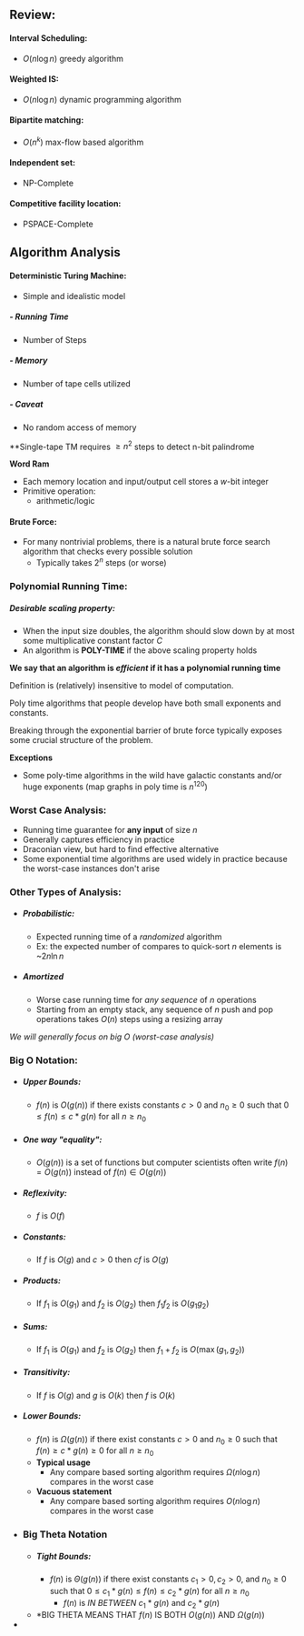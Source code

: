 ## Review: 
#### Interval Scheduling: 
- $O(n\log n)$ greedy algorithm
#### Weighted IS: 
- $O(n\log n)$ dynamic programming algorithm
#### Bipartite matching: 
- $O(n^k)$ max-flow based algorithm
#### Independent set: 
- NP-Complete
#### Competitive facility location: 
- PSPACE-Complete

## Algorithm Analysis
#### Deterministic Turing Machine:
- Simple and idealistic model
##### -  Running Time
- Number of Steps
##### - Memory
- Number of tape cells utilized
##### - Caveat
- No random access of memory

**Single-tape TM requires $\ge n^2$ steps to detect n-bit palindrome 

**Word Ram**
- Each memory location and input/output cell stores a $w$-bit integer
- Primitive operation:
	- arithmetic/logic

#### Brute Force:
- For many nontrivial problems, there is a natural brute force search algorithm that checks every possible solution
	- Typically takes $2^n$ steps (or worse)

### Polynomial Running Time:
##### Desirable scaling property:
- When the input size doubles, the algorithm should slow down by at most some multiplicative constant factor $C$
- An algorithm is **POLY-TIME** if the above scaling property holds

**We say that an algorithm is *efficient* if it has a polynomial running time**

Definition is (relatively) insensitive to model of computation.

Poly time algorithms that people develop have both small exponents and constants.

Breaking through the exponential barrier of brute force typically exposes some crucial structure of the problem.

**Exceptions**
- Some poly-time algorithms in the wild have galactic constants and/or huge exponents (map graphs in poly time is $n^{120}$)


### Worst Case Analysis:
- Running time guarantee for **any input** of size $n$
- Generally captures efficiency in practice
- Draconian view, but hard to find effective alternative
- Some exponential time algorithms are used widely in practice because the worst-case instances don't arise

### Other Types of Analysis:
- ##### Probabilistic:
	- Expected running time of a *randomized* algorithm
	- Ex: the expected number of compares to quick-sort $n$ elements is ~$2n \ln n$ 
- ##### Amortized
	- Worse case running time for *any sequence* of $n$ operations
	- Starting from an empty stack, any sequence of $n$ push and pop operations takes $O(n)$ steps using a resizing array

*We will generally focus on big O (worst-case analysis)*

### Big O Notation:
- ##### Upper Bounds:
	- $f(n)$ is $O(g(n))$ if there exists constants $c > 0$ and $n_{0}\ge 0$ such that $0 \le f(n) \le c * g(n)$ for all $n \ge n_0$ 
- ##### One way "equality":
	- $O(g(n))$ is a set of functions but computer scientists often write $f(n) = O(g(n))$ instead of $f(n) \in O(g(n))$ 
- ##### Reflexivity:
	- $f$ is $O(f)$
- ##### Constants:
	- If $f$ is $O(g)$ and $c > 0$ then $cf$ is $O(g)$ 
- ##### Products:
	- If $f_1$ is $O(g_1)$ and $f_2$ is $O(g_2)$ then $f_{1}f_{2}$ is $O(g_{1}g_{2})$ 
- ##### Sums:
	- If $f_{1}$ is $O(g_{1})$ and $f_2$ is $O(g_{2})$ then $f_{1}+ f_{2}$ is $O(\max(g_{1},g_{2}))$ 
- ##### Transitivity:
	- If $f$ is $O(g)$ and $g$ is $O(k)$ then $f$ is $O(k)$ 
- ##### Lower Bounds:
	- $f(n)$ is $\Omega(g(n))$ if there exist constants $c > 0$ and $n_{0}\ge 0$ such that $f(n) \ge c * g(n) \ge 0$  for all $n \ge n_0$ 
	- **Typical usage**
		- Any compare based sorting algorithm requires $\Omega(n \log n)$ compares in the worst case
	- **Vacuous statement**
		- Any compare based sorting algorithm requires $O(n \log n)$ compares in the worst case
- ### Big Theta Notation
	- ##### Tight Bounds:
		- $f(n)$ is $\Theta(g(n))$ if there exist constants $c_{1}>0, c_{2}>0$, and $n_{0}\ge 0$ such that $0 \le c_{1} * g(n) \le f(n) \le c_{2} * g(n)$ for all $n \ge n_0$ 
			- $f(n)$ is *IN BETWEEN* $c_{1} * g(n)$ and $c_{2} * g(n)$ 
	- *BIG THETA MEANS THAT $f(n)$ IS BOTH $O(g(n))$ AND $\Omega(g(n))$ 
- 
